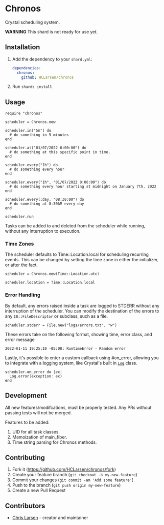 # Chronos

Crystal scheduling system.

**WARNING** This shard is not ready for use yet.

## Installation

1. Add the dependency to your `shard.yml`:

   ```yaml
   dependencies:
     chronos:
       github: HCLarsen/chronos
   ```

2. Run `shards install`

## Usage

```crystal
require "chronos"

scheduler = Chronos.new

scheduler.in("5m") do
  # do something in 5 minutes
end

scheduler.at("01/07/2022 0:00:00") do
  # do something at this specific point in time.
end

scheduler.every("1h") do
  # do something every hour
end

scheduler.every("1h", "01/07/2022 0:00:00") do
  # do something every hour starting at midnight on January 7th, 2022
end

scheduler.every(:day, "08:30:00") do
  # do something at 8:30AM every day
end

scheduler.run
```

Tasks can be added to and deleted from the scheduler while running, without any interruption to execution.

### Time Zones

The scheduler defaults to Time::Location.local for scheduling recurring events. This can be changed by setting the time zone in either the initializer, or after the fact.

```crystal
scheduler = Chronos.new(Time::Location.utc)

scheduler.location = Time::Location.local
```

### Error Handling

By default, any errors raised inside a task are logged to STDERR without any interruption of the scheduler. You can modify the destination of the errors to any `IO::FileDescriptor` or subclass, such as a file.

```crystal
scheduler.stderr = File.new("logs/errors.txt", "w")
```

These errors take on the following format, showing time, error class, and error message

```
2022-01-11 19:25:10 -05:00: RuntimeError - Random error
```

Lastly, it's possible to enter a custom callback using #on_error, allowing you to integrate with a logging system, like Crystal's built in [`Log`](https://crystal-lang.org/api/latest/Log.html) class.

```crystal
scheduler.on_error do |ex|
  Log.error(exception: ex)
end
```

## Development

All new features/modifcations, must be properly tested. Any PRs without passing tests will not be merged.

Features to be added:

1. UID for all task classes.
2. Memoization of main_fiber.
3. Time string parsing for Chronos methods.

## Contributing

1. Fork it (<https://github.com/HCLarsen/chronos/fork>)
2. Create your feature branch (`git checkout -b my-new-feature`)
3. Commit your changes (`git commit -am 'Add some feature'`)
4. Push to the branch (`git push origin my-new-feature`)
5. Create a new Pull Request

## Contributors

- [Chris Larsen](https://github.com/HCLarsen) - creator and maintainer
